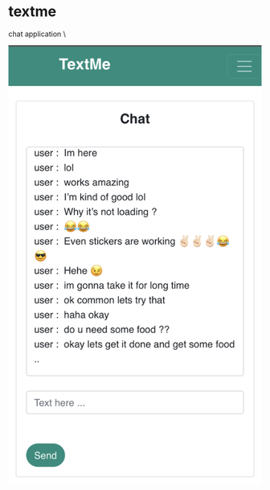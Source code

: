 # textme
chat application
\

![alt text](https://github.com/barkhayot/textme/blob/main/IMG_4756.PNG)

